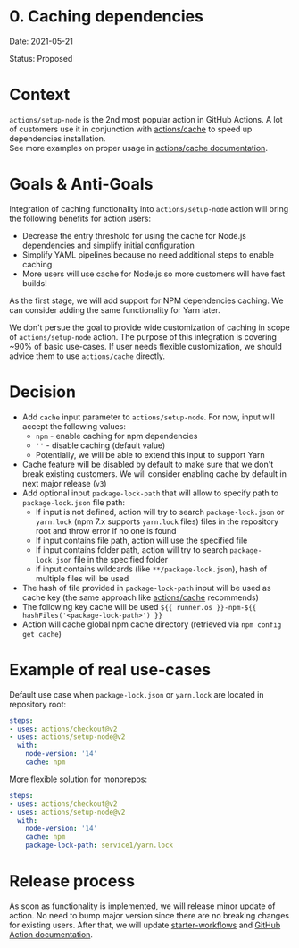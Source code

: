 # 0. Caching dependencies
Date: 2021-05-21

Status: Proposed

# Context
`actions/setup-node` is the 2nd most popular action in GitHub Actions. A lot of customers use it in conjunction with [actions/cache](https://github.com/actions/cache) to speed up dependencies installation.  
See more examples on proper usage in [actions/cache documentation](https://github.com/actions/cache/blob/main/examples.md#node---npm).

# Goals & Anti-Goals
Integration of caching functionality into `actions/setup-node` action will bring the following benefits for action users:
- Decrease the entry threshold for using the cache for Node.js dependencies and simplify initial configuration
- Simplify YAML pipelines because no need additional steps to enable caching
- More users will use cache for Node.js so more customers will have fast builds!

As the first stage, we will add support for NPM dependencies caching. We can consider adding the same functionality for Yarn later.

We don't persue the goal to provide wide customization of caching in scope of `actions/setup-node` action. The purpose of this integration is covering ~90% of basic use-cases. If user needs flexible customization, we should advice them to use `actions/cache` directly.

# Decision
- Add `cache` input parameter to `actions/setup-node`. For now, input will accept the following values: 
  - `npm` - enable caching for npm dependencies
  - `''` - disable caching (default value)
  - Potentially, we will be able to extend this input to support Yarn
- Cache feature will be disabled by default to make sure that we don't break existing customers. We will consider enabling cache by default in next major release (`v3`)
- Add optional input `package-lock-path` that will allow to specify path to `package-lock.json` file path:
  - If input is not defined, action will try to search `package-lock.json` or `yarn.lock` (npm 7.x supports `yarn.lock` files) files in the repository root and throw error if no one is found
  - If input contains file path, action will use the specified file
  - If input contains folder path, action will try to search `package-lock.json` file in the specified folder
  - if input contains wildcards (like `**/package-lock.json`), hash of multiple files will be used
- The hash of file provided in `package-lock-path` input will be used as cache key (the same approach like [actions/cache](https://github.com/actions/cache/blob/main/examples.md#node---npm) recommends)
- The following key cache will be used `${{ runner.os }}-npm-${{ hashFiles('<package-lock-path>') }}`
- Action will cache global npm cache directory (retrieved via `npm config get cache`)

# Example of real use-cases
Default use case when `package-lock.json` or `yarn.lock` are located in repository root:
```yml
steps:
- uses: actions/checkout@v2
- uses: actions/setup-node@v2
  with:
    node-version: '14'
    cache: npm
```

More flexible solution for monorepos:
```yml
steps:
- uses: actions/checkout@v2
- uses: actions/setup-node@v2
  with:
    node-version: '14'
    cache: npm
    package-lock-path: service1/yarn.lock
```

# Release process

As soon as functionality is implemented, we will release minor update of action. No need to bump major version since there are no breaking changes for existing users.
After that, we will update [starter-workflows](https://github.com/actions/starter-workflows/blob/main/ci/node.js.yml) and [GitHub Action documentation](https://docs.github.com/en/actions/guides/building-and-testing-nodejs#example-caching-dependencies).